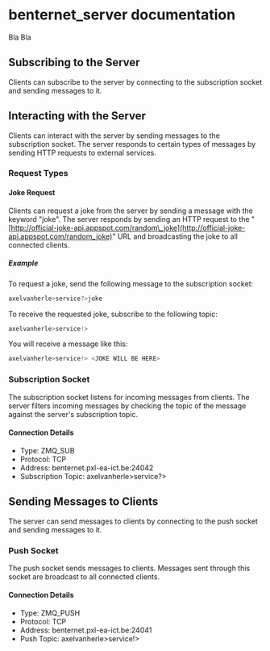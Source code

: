# benternet_server documentation
Bla Bla

## Subscribing to the Server
Clients can subscribe to the server by connecting to the subscription socket and sending messages to it.

## Interacting with the Server
Clients can interact with the server by sending messages to the subscription socket. The server responds to certain types of messages by sending HTTP requests to external services.

### Request Types

#### Joke Request

Clients can request a joke from the server by sending a message with the keyword "joke". The server responds by sending an HTTP request to the "[http://official-joke-api.appspot.com/random\_joke](http://official-joke-api.appspot.com/random_joke)" URL and broadcasting the joke to all connected clients.

##### Example

To request a joke, send the following message to the subscription socket:
```cpp
axelvanherle>service?>joke
```

To receive the requested joke, subscribe to the following topic:
```cpp
axelvanherle>service!>
```
You will receive a message like this:
```cpp
axelvanherle>service!> <JOKE WILL BE HERE>
```
### Subscription Socket
The subscription socket listens for incoming messages from clients. The server filters incoming messages by checking the topic of the message against the server's subscription topic.

#### Connection Details

*   Type: ZMQ\_SUB
*   Protocol: TCP
*   Address: benternet.pxl-ea-ict.be:24042
*   Subscription Topic: axelvanherle>service?>

## Sending Messages to Clients
The server can send messages to clients by connecting to the push socket and sending messages to it.

### Push Socket
The push socket sends messages to clients. Messages sent through this socket are broadcast to all connected clients.

#### Connection Details

*   Type: ZMQ\_PUSH
*   Protocol: TCP
*   Address: benternet.pxl-ea-ict.be:24041
*   Push Topic: axelvanherle>service!>
